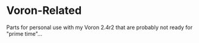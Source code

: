 # Voron-Related
Parts for personal use with my Voron 2.4r2 that are probably not ready for "prime time"...
